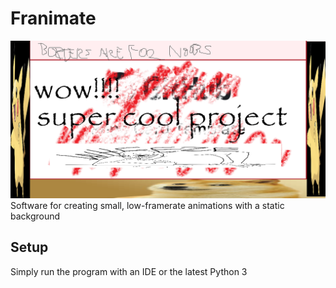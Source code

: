# Franimate
![alt text](https://github.com/easter-eat-ser/Franimate/blob/main/icons/logo.png)
Software for creating small, low-framerate animations with a static background
## Setup
Simply run the program with an IDE or the latest Python 3
